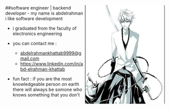 <img align='right' src="https://github.com/abood-eg/abood-eg/blob/master/images/ichigo.jpg" width='50%' >
  ##software engineer | backend developer
- my name is abdelrahman i like software development
 

- i graduated from the faculty of electronics engineering

- you can contact me :
     - abdelrahmankhattab9999@gmail.com
     - https://www.linkedin.com/in/abd-elrahman-khattab

- fun fact : if you are the most knowledgeable person on earth there will always be somone who knows something that you don't



